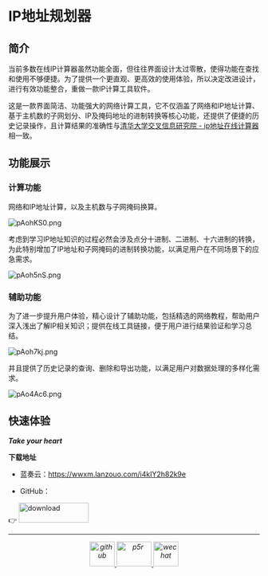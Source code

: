 # IP地址规划器

## 简介

当前多数在线IP计算器虽然功能全面，但往往界面设计太过零散，使得功能在查找和使用不够便捷。为了提供一个更直观、更高效的使用体验，所以决定改进设计，进行有效功能整合，重做一款IP计算工具软件。

这是一款界面简洁、功能强大的网络计算工具，它不仅涵盖了网络和IP地址计算、基于主机数的子网划分、IP及掩码地址的进制转换等核心功能，还提供了便捷的历史记录操作，且计算结果的准确性与[清华大学交叉信息研究院 - ip地址在线计算器](https://iiis.tsinghua.edu.cn/ip/)相一致。

## 功能展示

### 计算功能

网络和IP地址计算，以及主机数与子网掩码换算。

![pAohKS0.png](https://s21.ax1x.com/2024/12/04/pAohKS0.png)

考虑到学习IP地址知识的过程必然会涉及点分十进制、二进制、十六进制的转换，为此特别增加了IP地址和子网掩码的进制转换功能，以满足用户在不同场景下的应急需求。

![pAoh5nS.png](https://s21.ax1x.com/2024/12/04/pAoh5nS.png)

### 辅助功能

为了进一步提升用户体验，精心设计了辅助功能，包括精选的网络教程，帮助用户深入浅出了解IP相关知识；提供在线工具链接，便于用户进行结果验证和学习总结。

![pAoh7kj.png](https://s21.ax1x.com/2024/12/04/pAoh7kj.png)

并且提供了历史记录的查询、删除和导出功能，以满足用户对数据处理的多样化需求。

![pAo4Ac6.png](https://s21.ax1x.com/2024/12/04/pAo4Ac6.png)

## 快速体验

***Take your heart***

**下载地址**

* 蓝奏云：https://wwxm.lanzouo.com/i4kIY2h82k9e

* GitHub：

👉 <a href="https://wwxm.lanzouo.com/i4kIY2h82k9e"><img src="https://img.yonrd.com/i/2024/12/04/xans5s.png" alt="download"  width="140" height="40"/></a>

---

<div align="center">
<i>
<a href="https://github.com/hoochanlon">
<img src="https://img.yonrd.com/i/2024/12/04/uoincx.png" alt="github" width="50" height="50"/>
</a>
<a href="mailto:hoochanlon@outlook.com">
<img src="https://img.yonrd.com/i/2024/12/04/uoim5m.png" alt="p5r" width="70" height="50"/>
</a>
<a href="https://hoochanlon.github.io/assets/qr/wx.png">
  <img src="https://img.yonrd.com/i/2024/12/04/uoishh.png" alt="wechat" width="50" height="50"/>
</a>
</i>
</div>
<!---
<img src="https://img.yonrd.com/i/2024/12/04/xans5s.png" alt="download" />
<img src="https://img.yonrd.com/i/2024/12/04/uoimh2.png" alt="email" />
<img src="https://img.yonrd.com/i/2024/12/04/uoincx.png" alt="github" />
<img src="https://img.yonrd.com/i/2024/12/04/uoim5m.png" alt="p5r" />
<img src="https://img.yonrd.com/i/2024/12/04/uoishh.png" alt="wechat" />
--->